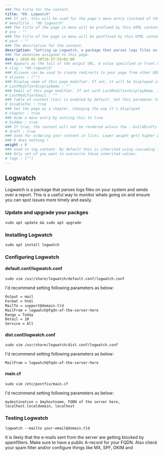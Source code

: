 ```yaml
---
### The title for the content.
title: "09. Logwatch"
### If set, this will be used for the page's menu entry (instead of the `title` attribute)
# menuTitle : "09 logwatch"
### The title of the page in menu will be prefixed by this HTML content
# pre : ""
### The title of the page in menu will be postfixed by this HTML content
# post : ""
### The description for the content.
description: "Setting up Logwatch, a package that parses logs files on your system and sends over a report."
### The datetime assigned to this page.
date : 2020-03-10T16:37:55+01:00
### Appears as the tail of the output URL. A value specified in front matter will override the segment of the URL based on the filename.
# slug : "09-logwatch"
### Aliases can be used to create redirects to your page from other URLs.
# aliases : [""]
### Display name of this page modifier. If set, it will be displayed in the footer.
# LastModifierDisplayName : ""
### Email of this page modifier. If set with LastModifierDisplayName, it will be displayed in the footer
# LastModifierEmail : ""
### Table of content (toc) is enabled by default. Set this parameter to true to disable it.
# disableToc : true
### Set the page as a chapter, changing the way it's displayed
# chapter : true
### Hide a menu entry by setting this to true
# hidden : true
### If true, the content will not be rendered unless the --buildDrafts flag is passed to the hugo command.
# draft : true
### Used for ordering your content in lists. Lower weight gets higher precedence. So content with lower weight will come first.
### 0 does nothing !
weight : 0
### Used to tag content. By default this is inherited using cascading from _index.md files
### Only set of you want to overwrite these inherited values.
# tags : [""]
---
```


## Logwatch

Logwatch is a package that parses logs files on your system and sends over a report. This is a useful way to monitor whats going on and ensure you can spot issues more timely and easily.

### Update and upgrade your packges

`sudo apt update && sudo apt upgrade`

### Installing Logwatch

`sudo apt install logwatch`

### Configuring Logwatch

#### default.conf/logwatch.conf

`sudo vim /usr/share/logwatch/default.conf/logwatch.conf`

I'd recommend setting following parameters as below:

```bash
Output = mail
Format = html
MailTo = support@domain.tld
MailFrom = logwatch@fqdn-of-the-server-here
Range = Today
Detail = 10
Service = All
```

#### dist.conf/logwatch.conf

`sudo vim /usr/share/logwatch/dist.conf/logwatch.conf`

I'd recommend setting following parameters as below:

`MailFrom = logwatch@fqdn-of-the-server-here`

#### main.cf

`sudo vim /etc/postfix/main.cf`

I'd recommend setting following parameters as below:

`mydestination = $myhostname, FQDN of the server here, localhost.localdomain, localhost`

### Testing Logwatch

`logwatch --mailto your-email@domain.tld`

It is likely that the e-mails sent from the server are getting blocked by spamfilters. Make sure to have a public A-record for your FQDN. Also check your spam filter and/or configure things like MX, SPF, DKIM and
